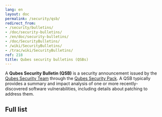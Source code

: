 ```yaml
---
lang: en
layout: doc
permalink: /security/qsb/
redirect_from:
- /security/bulletins/
- /doc/security-bulletins/
- /en/doc/security-bulletins/
- /doc/SecurityBulletins/
- /wiki/SecurityBulletins/
- /trac/wiki/SecurityBulletins/
ref: 218
title: Qubes security bulletins (QSBs)
---
```


A **Qubes Security Bulletin (QSB)** is a security announcement issued by the
[Qubes Security Team](/security/#qubes-security-team) through the [Qubes
Security Pack](/security/pack/). A QSB typically provides a summary and impact
analysis of one or more recently-discovered software vulnerabilities, including
details about patching to address them.

## Full list
